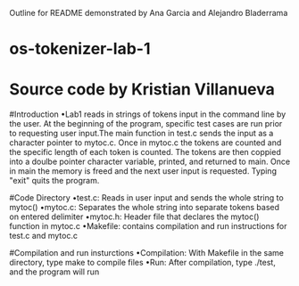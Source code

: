 Outline for README demonstrated by Ana Garcia and Alejandro Bladerrama
# os-tokenizer-lab-1
# Source code by Kristian Villanueva

#Introduction
•Lab1 reads in strings of tokens input in the command line by the user. At the beginning of the program, specific test cases are run prior to requesting user input.The main function in test.c sends the input as a character pointer to mytoc.c. Once in mytoc.c the tokens are counted and the specific length of each token is counted. The tokens are then coppied into a doulbe pointer character variable, printed, and returned to main. Once in main the memory is freed and the next user input is requested. Typing "exit" quits the program.

#Code Directory
•test.c: Reads in user input and sends the whole string to mytoc()
•mytoc.c: Separates the whole string into separate tokens based on entered
delimiter 
•mytoc.h: Header file that declares the mytoc() function in mytoc.c
•Makefile: contains compilation and run instructions for test.c and mytoc.c

#Compilation and run insturctions
•Compilation: With Makefile in the same directory, type make to compile files
•Run: After compilation, type ./test, and the program will run
